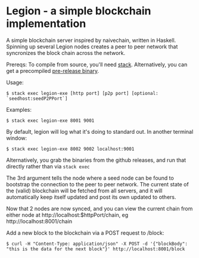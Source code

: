 # Legion - a simple blockchain implementation

A simple blockchain server inspired by naivechain, written in Haskell. Spinning up several
Legion nodes creates a peer to peer network that syncronizes the block chain across the network. 

Prereqs: To compile from source, you'll need [stack](https://docs.haskellstack.org/en/stable/README/).
Alternatively, you can get a precompiled [pre-release binary](https://github.com/aviaviavi/legion).

Usage:

```
$ stack exec legion-exe [http port] [p2p port] [optional: `seedhost:seedP2PPort`]

```

Examples:

```
$ stack exec legion-exe 8001 9001
```
By default, legion will log what it's doing to standard out. In another terminal window:
```
$ stack exec legion-exe 8002 9002 localhost:9001
```

Alternatively, you grab the binaries from the github releases, and run that directly rather than via `stack exec`

The 3rd argument tells the node where a seed node can be found to bootstrap the connection to the
peer to peer network. The current state of the (valid) blockchain will be fetched from all servers, and it will automatically
keep itself updated and post its own updated to others.

Now that 2 nodes are now synced, and you can view the current chain from either node at http://localhost:$httpPort/chain, eg http://localhost:8001/chain

Add a new block to the blockchain via a POST request to /block:

```
$ curl -H "Content-Type: application/json" -X POST -d '{"blockBody": "this is the data for the next block"}' http://localhost:8001/block
```



